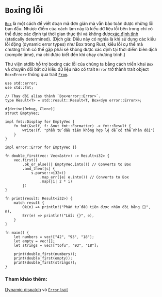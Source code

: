 # `Box`ing lỗi

[`Box`][box] là một cách để viết đoạn mã đơn giản mà vẫn bảo toàn được những lỗi ban đầu. Nhược điểm của cách làm này là kiểu dữ liệu lỗi bên trong chỉ có thể được xác định tại thời gian thực thi và không được[xác định tĩnh][dynamic_dispatch] (statically determined).
(Dịch giả: Điều này có nghĩa là khi sử dụng các kiểu lỗi động (dynamic error types) như Box trong Rust, kiểu lỗi cụ thể mà chương trình có thể gặp phải sẽ không được xác định tại thời điểm biên dịch (compile time), mà chỉ được biết đến khi chạy chương trình.)

Thư viện stdlib hỗ trợ boxing các lỗi của chúng ta bằng cách triển khai `Box` và chuyển đổi bất cứ kiểu dữ liệu nào có trait `Error` trở thành trait object `Box<Error>` thông qua trait [`From`][from].

```rust,editable
use std::error;
use std::fmt;

// Thay đổi alias thành `Box<error::Error>`.
type Result<T> = std::result::Result<T, Box<dyn error::Error>>;

#[derive(Debug, Clone)]
struct EmptyVec;

impl fmt::Display for EmptyVec {
    fn fmt(&self, f: &mut fmt::Formatter) -> fmt::Result {
        write!(f, "phần tử đầu tiên không hợp lệ để có thể nhân đôi")
    }
}

impl error::Error for EmptyVec {}

fn double_first(vec: Vec<&str>) -> Result<i32> {
    vec.first()
        .ok_or_else(|| EmptyVec.into()) // Converts to Box
        .and_then(|s| {
            s.parse::<i32>()
                .map_err(|e| e.into()) // Converts to Box
                .map(|i| 2 * i)
        })
}

fn print(result: Result<i32>) {
    match result {
        Ok(n) => println!("Phần tử đầu tiên được nhân đôi bằng {}", n),
        Err(e) => println!("Lỗi: {}", e),
    }
}

fn main() {
    let numbers = vec!["42", "93", "18"];
    let empty = vec![];
    let strings = vec!["tofu", "93", "18"];

    print(double_first(numbers));
    print(double_first(empty));
    print(double_first(strings));
}
```

### Tham khảo thêm:

[Dynamic dispatch][dynamic_dispatch] và [`Error` trait][error]

[box]: https://doc.rust-lang.org/std/boxed/struct.Box.html
[dynamic_dispatch]: https://doc.rust-lang.org/book/ch17-02-trait-objects.html#trait-objects-perform-dynamic-dispatch
[error]: https://doc.rust-lang.org/std/error/trait.Error.html
[from]: https://doc.rust-lang.org/std/convert/trait.From.html